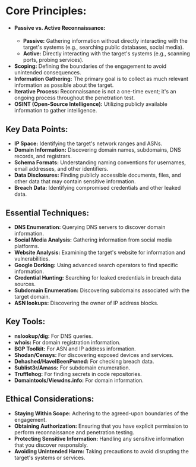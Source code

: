 # Core Principles:

* #### **Passive vs. Active Reconnaissance:**
  * **Passive:** Gathering information without directly interacting with the target's systems (e.g., searching public databases, social media).
  * **Active:** Directly interacting with the target's systems (e.g., scanning ports, probing services).
* **Scoping:** Defining the boundaries of the engagement to avoid unintended consequences.
* **Information Gathering:** The primary goal is to collect as much relevant information as possible about the target.
* **Iterative Process:** Reconnaissance is not a one-time event; it's an ongoing process throughout the penetration test.
* **OSINT (Open-Source Intelligence):** Utilizing publicly available information to gather intelligence.

## **Key Data Points:**

* **IP Space:** Identifying the target's network ranges and ASNs.
* **Domain Information:** Discovering domain names, subdomains, DNS records, and registrars.
* **Schema Formats:** Understanding naming conventions for usernames, email addresses, and other identifiers.
* **Data Disclosures:** Finding publicly accessible documents, files, and other data that may contain sensitive information.
* **Breach Data:** Identifying compromised credentials and other leaked data.

## **Essential Techniques:**

* **DNS Enumeration:** Querying DNS servers to discover domain information.
* **Social Media Analysis:** Gathering information from social media platforms.
* **Website Analysis:** Examining the target's website for information and vulnerabilities.
* **Google Dorking:** Using advanced search operators to find specific information.
* **Credential Hunting:** Searching for leaked credentials in breach data sources.
* **Subdomain Enumeration:** Discovering subdomains associated with the target domain.
* **ASN lookups:** Discovering the owner of IP address blocks.

## **Key Tools:**

* **nslookup/dig:** For DNS queries.
* **whois:** For domain registration information.
* **BGP Toolkit:** For ASN and IP address information.
* **Shodan/Censys:** For discovering exposed devices and services.
* **Dehashed/HaveIBeenPwned:** For checking breach data.
* **Sublist3r/Amass:** For subdomain enumeration.
* **Trufflehog:** For finding secrets in code repositories.
* **Domaintools/Viewdns.info:** For domain information.

## **Ethical Considerations:**

* **Staying Within Scope:** Adhering to the agreed-upon boundaries of the engagement.
* **Obtaining Authorization:** Ensuring that you have explicit permission to perform reconnaissance and penetration testing.
* **Protecting Sensitive Information:** Handling any sensitive information that you discover responsibly.
* **Avoiding Unintended Harm:** Taking precautions to avoid disrupting the target's systems or services.
